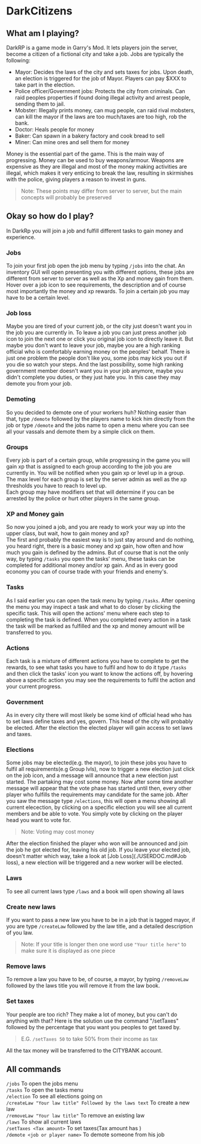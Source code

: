 # DarkCitizens

## What am I playing?
DarkRP is a game mode in Garry's Mod. It lets players join the server, become a citizen of a fictional city and take a job. Jobs are typically the following:


- Mayor: Decides the laws of the city and sets taxes for jobs. Upon death, an election is triggered for the job of Mayor. Players can pay $XXX to take part in the election.
- Police officer/Government jobs: Protects the city from criminals. Can raid peoples properties if found doing illegal activity and arrest people, sending them to jail.
- Mobster: Illegally prints money, can mug people, can raid rival mobsters, can kill the mayor if the laws are too much/taxes are too high, rob the bank.
- Doctor: Heals people for money
- Baker: Can spawn in a bakery factory and cook bread to sell
- Miner: Can mine ores and sell them for money


Money is the essential part of the game. This is the main way of progressing. Money can be used to buy weapons/armour. Weapons are expensive as they are illegal and most of the money making activities are illegal, which makes it very enticing to break the law, resulting in skirmishes with the police, giving players a reason to invest in guns.
> Note: These points may differ from server to server, but the main
> concepts will probably be preserved

## Okay so how do I play?
In DarkRp you will join a job and fulfill different tasks 
to gain money and experience.

### Jobs
To join your first job open the job menu by typing
`/jobs` into the chat. An inventory GUI will open presenting you
with different options, these jobs are different from server to server
as well as the Xp and money gain from them. Hover over a job icon
to see requirements, the description and of course most importantly the money and xp
rewards. To join a certain job you may have to be a certain level.

### Job loss
Maybe you are tired of your current job, or the city just doesn't want you in the job you are
currently in. To leave a job you can just press another job icon to join the next one or click
you original job icon to directly leave it. But maybe you don't want to leave your job,
maybe you are a high ranking official who is comfortably earning money on the peoples' behalf.
There is just one problem the people don't like you, some jobs may kick you out if you die
so watch your steps. And the last possibility, some high ranking government member doesn't want you
in your job anymore, maybe you didn't complete you duties, or they just hate you. In this case 
they may demote you from your job.

### Demoting
So you decided to demote one of your workers huh? Nothing easier than that, type `/demote` followed
by the players name to kick him directly from the job or type `/demote` and the jobs name
to open a menu where you can see all your vassals and demote them by  a simple click on them.

### Groups
Every job is part of a certain group, while progressing in the game you will gain
xp that is assigned to each group according to the job you are currently in. You will be
notified when you gain xp or level up in a group. The max level for each group is set by the server admin
as well as the xp thresholds you have to reach to level up.  
Each group may have modifiers set that will determine if you can be arrested by the police or hurt other players
in the same group.

### XP and Money gain
So now you joined a job, and you are ready to work your way up into the upper class, but
wait, how to gain money and xp?  
The first and probably the easiest way is to just stay around and do nothing, you heard right,
there is a basic money and xp gain, how often and how much you gain is defined by the admins.
But of course that is not the only way, by typing `/tasks` you open the tasks' menu, these tasks
can be completed for additional money and/or xp gain. And as in every good economy you can
of course trade with your friends and enemy's.

### Tasks
As I said earlier you can open the task menu by typing `/tasks`. After opening the menu you may
inspect a task and what to do closer by clicking the specific task. This will open the actions'
menu where each step to completing the task is defined. When you completed every action in a task
the task will be marked as fulfilled and the xp and money amount will be transferred to you.

### Actions
Each task is a mixture of different actions you have to complete to get the rewards, to see what tasks
you have to fulfil and how to do it type `/tasks` and then click the tasks' icon you want to know
the actions off, by hovering above a specific action you may see the requirements to fulfil the action
and your current progress.

### Government
As in every city there will most likely be some kind of official head who has to set laws
define taxes and yes, govern. This head of the city will probably be elected. After the election
the elected player will gain access to set laws and taxes.

### Elections
Some jobs may be elected(e.g. the mayor), to join these jobs you have to fulfil all requirements(e.g Group lvls), now
to trigger a new election just click on the job icon, and a message will announce that a new election just started.
The partaking may cost some money. Now after some time another message will appear that the vote phase has 
started until then, every other player who fulfills the requirements may candidate for the same job.
After you saw the message type `/elections`, this will open a menu showing all current elecection, by clicking
on a specific election you will see all current members and be able to vote. You simply vote by
clicking on the player head you want to vote for.
> Note: Voting may cost money

After the election finished the player who won will be announced and join the job he got
elected for, leaving his old job.
If you leave your elected job, doesn't matter which way, take a look at [Job Loss](./USERDOC.md#Job loss), a new election
will be triggered and a new worker will be elected.

### Laws
To see all current laws type `/laws` and a book will open showing all laws

### Create new laws
If you want to pass a new law you have to be in a job that is tagged mayor, if you are
type `/createLaw` followed by the law title, and a detailed description of you law.
> Note: If your title is longer then one word use `"Your title here"` to make sure it is displayed as one piece

### Remove laws
To remove a law you have to be, of course, a mayor, by typing `/removeLaw` followed by the laws title
you will remove it from the law book.

### Set taxes
Your people are too rich? They make a lot of money, but you can't do anything with that? Here is the solution
use the command "/setTaxes" followed by the percentage that you want you peoples to get taxed by.
> E.G. `/setTaxes 50` to take 50% from their income as tax

All the tax money will be transferred to the CITYBANK account.


## All commands
`/jobs` To open the jobs menu  
`/tasks` To open the tasks menu  
`/election` To see all elections going on  
`/createLaw "Your law title" Followed by the laws text` To create a new law  
`/removeLaw "Your law title"` To remove an existing law  
`/laws` To show all current laws  
`/setTaxes <Tax amount>` To set taxes(Tax amount has )  
`/demote <job or player name>` To demote someone from his job  